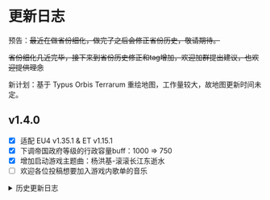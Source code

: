# 更新日志

预告：~~最近在做省份细化，做完了之后会修正省份历史，敬请期待。~~

~~省份细化几近完毕，接下来到省份历史修正和tag增加，欢迎加群提出建议，也欢迎提供理念~~

新计划：基于 Typus Orbis Terrarum 重绘地图，工作量较大，故地图更新时间未定。

## v1.4.0

- [x] 适配 EU4 v1.35.1 & ET v1.15.1
- [x] 下调帝国政府等级的行政容量buff：1000 => 750
- [x] 增加启动游戏主题曲：杨洪基-滚滚长江东逝水
- [ ] 欢迎各位投稿想要加入游戏内歌单的音乐

<details><summary>历史更新日志</summary>

## v1.3.3

- [x] 让AI不再能够放弃天命

## v1.3.2

- [x] 修复理念冲突

## v1.3.1

- [x] 增强政府等级带来的行政容量buff

## v1.3.0

- [x] 更新部分原版中华国家的理念，由*不关缘梦的事哦*提供，并由我进行修改
- [x] 下调天朝政体行政容量修正

## v1.2.1

- [x] 修正部分本地化

## v1.2

- [x] 隐藏转变```warlord_state```政府改革为中华群雄改革的事件
- [x] 删除「新王朝的崛起」事件
- [x] 移除莫名其妙的选择新首都事件
- [x] 修改触发修正，不再会因为南京、北京或广州在自己的附庸手里而损失天命值
- [x] 修改「天朝」政府改革的潜在条件，使失去天命后仍能保持天朝政体
- [x] 将「天朝」政府改革的行政容量增益改为+1000
- [x] 调整宣称天命和放弃天命的条件，使AI也能使用

## v1.1

- [x] 增加中华特殊占领与造核机制——中华群雄对天朝和其他中华群雄可占领四个月即割地，天朝只有对中华群雄可占领四个月即割地；政体为天朝或中华群雄的国家，若有中华大区的省份不是核心，则有事件选择造核
- [x] 修正中华「奥斯曼之剑」式继承的文本
- [x] 弃用ET自带的```warlord_state```政府改革，若原为这种改革将自动转换为中华群雄改革

## v1.0

- [x] 即使天命国被消灭，天命系统仍然挂名也不会消失
- [x] 修正「新王朝的崛起」事件bug
- [x] 中华「奥斯曼之剑」式继承
- [x] 统治者寿命修正（试行）
- [x] 修正一些历史文件

</details>
